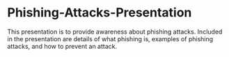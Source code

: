 # Phishing-Attacks-Presentation
This presentation is to provide awareness about phishing attacks. Included in the presentation are details of what phishing is, examples of phishing attacks, and how to prevent an attack.
